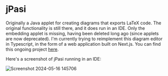# jPasi
Originally a Java applet for creating diagrams that exports LaTeX code. The original functionality is still there, and it does run in an IDE. Only the embedding applet is missing, having been deleted long ago (since applets are now deprecated). I'm currently trying to reimplement this diagram editor in Typescript, in the form of a web application built on Next.js. You can find this ongoing project [here](https://github.com/jplate/pasi).

Here's a screenshot of jPasi running in an IDE:

![Screenshot 2024-05-16 145706](https://github.com/jplate/jPasi/assets/3945422/a416abe3-d8d5-444c-a370-5ec5f184247d)
